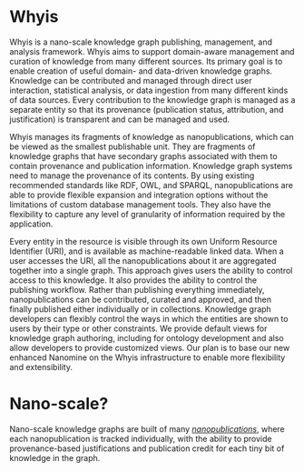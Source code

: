 # Whyis

Whyis is a nano-scale knowledge graph publishing, management, and analysis framework. 
Whyis aims to support domain-aware management and curation of knowledge from many different sources. Its primary goal is to enable creation of useful domain- and data-driven knowledge graphs. Knowledge can be contributed and managed through direct user interaction, statistical analysis, or data ingestion from many different kinds of data sources. Every contribution to the knowledge graph is managed as a separate entity so that its provenance (publication status, attribution, and justification) is transparent and can be managed and used. 

Whyis manages its fragments of knowledge as nanopublications, which can be viewed as the smallest publishable unit. They are fragments of knowledge graphs that have secondary graphs associated with them to contain provenance and publication information. Knowledge graph systems need to manage the provenance of its contents. By using existing recommended standards like RDF, OWL, and SPARQL, nanopublications are able to provide flexible expansion and integration options without the limitations of custom database management tools. They also have the flexibility to capture any level of granularity of information required by the application.

Every entity in the resource is visible through its own Uniform Resource Identifier (URI), and is available as machine-readable linked data. When a user accesses the URI, all the nanopublications about it are aggregated together into a single graph. This approach gives users the ability to control access to this knowledge. It also provides the ability to control the publishing workflow. Rather than publishing everything immediately, nanopublications can be contributed, curated and approved, and then finally published either individually or in collections. Knowledge graph developers can flexibly control the ways in which the entities are shown to users by their type or other constraints. We provide default views for knowledge graph authoring, including for ontology development and also allow developers to provide customized views. Our plan is to base our new enhanced Nanomine on the Whyis infrastructure to enable more flexibility and extensibility.

# Nano-scale?

Nano-scale knowledge graphs are built of many *[nanopublications](http://nanopub.org)*, where each nanopublication is tracked individually, with the ability to provide provenance-based justifications and publication credit for each tiny bit of knowledge in the graph.

